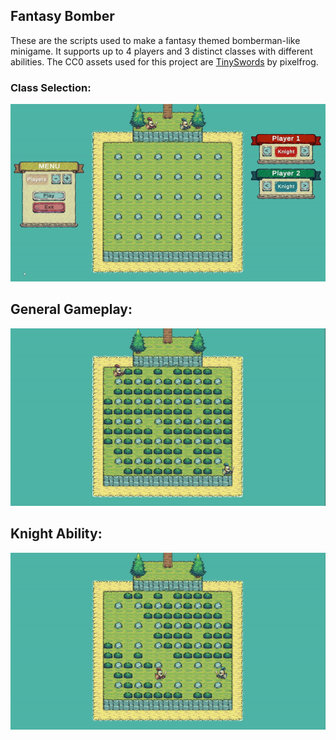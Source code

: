 ## Fantasy Bomber
These are the scripts used to make a fantasy themed bomberman-like minigame. It supports up to 4 players and 3 distinct classes with different abilities. The CC0 assets used for this project are [TinySwords](https://pixelfrog-assets.itch.io/tiny-swords) by pixelfrog.

### Class Selection:
![](Examples/class_selection.gif)

## General Gameplay:
![](Examples/general_gameplay.gif)

## Knight Ability:
![](Examples/ability_knight.gif)
